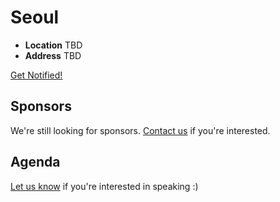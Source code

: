 # Seoul

* **Location** TBD
* **Address** TBD

<a class="button" href="https://docs.google.com/a/linuxfoundation.org/forms/d/1IWsPKkUO4rip7rE_vicZl4jPB5Km9IFcO76ZM7iqgPM/viewform">Get Notified!</a>

## Sponsors

We're still looking for sponsors. <a href="mailto:tbenzies@linuxfoundation.org?subject=Node.js%20Live%20Sponsorship">Contact us</a> if you're interested.

## Agenda

[Let us know](https://github.com/nodejs/live.nodejs.org#interested-in-speaking) 
if you're interested in speaking :)